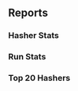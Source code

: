 


## Reports

### Hasher Stats

### Run Stats

### Top 20 Hashers
<!--stackedit_data:
eyJoaXN0b3J5IjpbLTExNDAyNzYwODNdfQ==
-->
